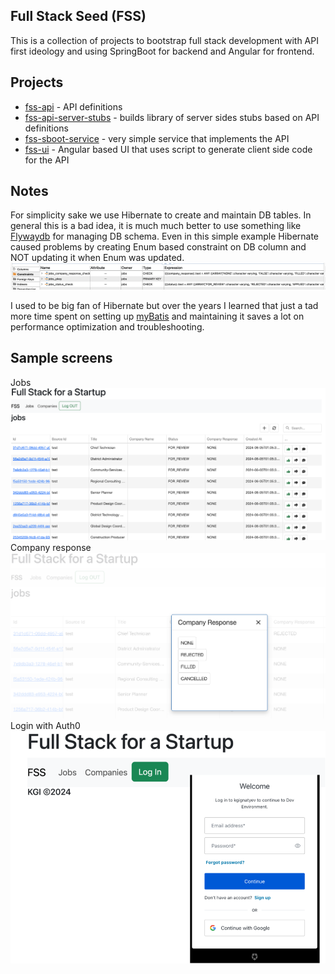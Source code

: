 Full Stack Seed (FSS)
---

This is a collection of projects to bootstrap full stack
development with API first ideology and using SpringBoot for backend 
and Angular for frontend.

## Projects
- [fss-api](fss-api/README.md) - API definitions
- [fss-api-server-stubs](fss-api-server-stubs/README.md) - builds library of server sides stubs based on API definitions
- [fss-sboot-service](fss-sboot-service/README.md) - very simple service that implements the API
- [fss-ui](fss-ui/README.md) - Angular based UI that uses script to generate client side code for the API



## Notes

For simplicity sake we use Hibernate to create and maintain DB tables.
In general this is a bad idea, it is much much better to use something like [Flywaydb](https://flywaydb.org/) for managing DB schema. 
Even in this simple example Hibernate caused problems by creating Enum based constraint on DB column and NOT updating it when Enum was updated. 
![](fss-sboot-service/docs/db-enum-constraint.png)

I used to be big fan of Hibernate but over the years I learned that just a tad more time spent on setting up [myBatis](https://github.com/mybatis/mybatis-3) and maintaining it saves a lot on performance optimization and troubleshooting.

## Sample screens
Jobs
![jobs](full-stack-dev/docs/jobs-list.png)
Company response
![company response](full-stack-dev/docs/company-response.png)
Login with Auth0
<br/>
![login](full-stack-dev/docs/login.png)



